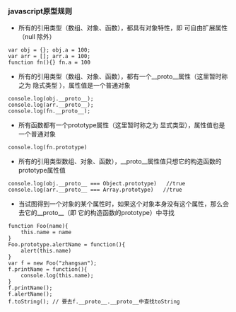 ### javascript原型规则

- 所有的引用类型（数组、对象、函数），都具有对象特性，即 可自由扩展属性（null 除外）

```
var obj = {}; obj.a = 100;
var arr = []; arr.a = 100;
function fn(){} fn.a = 100
```

- 所有的引用类型（数组、对象、函数），都有一个__proto__属性（这里暂时称之为 隐式类型 ），属性值是一个普通对象

```
console.log(obj.__proto__);
console.log(arr.__proto__);
console.log(fn.__proto__);
```

- 所有函数都有一个prototype属性（这里暂时称之为 显式类型），属性值也是一个普通对象

```
console.log(fn.prototype)
```

- 所有的引用类型数组、对象、函数），__proto__属性值只想它的构造函数的prototype属性值

```
console.log(obj.__proto__ === Object.prototype)   //true
console.log(arr.__proto__ === Array.prototype)   //true
```

- 当试图得到一个对象的某个属性时，如果这个对象本身没有这个属性，那么会去它的__proto__（即 它的构造函数的prototype）中寻找

```
function Foo(name){
    this.name = name
}
Foo.prototype.alertName = function(){
    alert(this.name)
}
var f = new Foo("zhangsan");
f.printName = function(){
    console.log(this.name);
}
f.printName();
f.alertName();
f.toString(); // 要去f.__proto__.__proto__中查找toString
